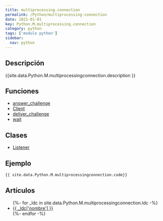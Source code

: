 ```yaml
---
title: multiprocessing.connection
permalink: /Python/multiprocessing-connection
date: 2021-01-01
key: Python.M.multiprocessing.connection
category: python
tags: ['modulo python']
sidebar: 
  nav: python
---
```


## Descripción
{{site.data.Python.M.multiprocessingconnection.description }}

## Funciones
* [answer_challenge](/Python/multiprocessing-connection/answer_challenge/)
* [Client](/Python/multiprocessing-connection/Client/)
* [deliver_challenge](/Python/multiprocessing-connection/deliver_challenge/)
* [wait](/Python/multiprocessing-connection/wait/)

## Clases
* [Listener](/Python/multiprocessing-connection/Listener/)

## Ejemplo
~~~python
{{ site.data.Python.M.multiprocessingconnection.code}}
~~~

## Artículos
<ul>
{%- for _ldc in site.data.Python.M.multiprocessingconnection.ldc -%}
   <li>
       <a href="{{_ldc['url'] }}">{{ _ldc['nombre'] }}</a>
   </li>
{%- endfor -%}
</ul>

